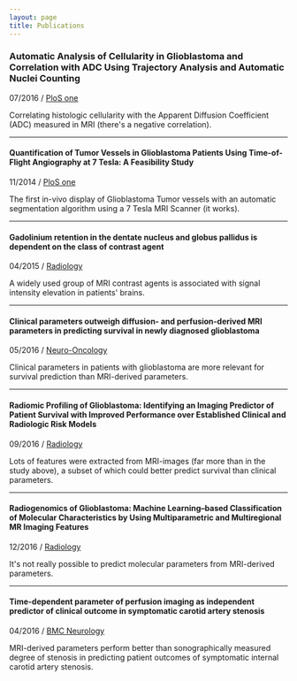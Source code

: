 ```yaml
---
layout: page
title: Publications
---
```


### Automatic Analysis of Cellularity in Glioblastoma and Correlation with ADC Using Trajectory Analysis and Automatic Nuclei Counting

07/2016 / [PloS one](http://journals.plos.org/plosone/article?id=10.1371/journal.pone.0160250)

Correlating histologic cellularity with the Apparent Diffusion Coefficient (ADC)
measured in MRI (there's a negative correlation).

---

#### Quantification of Tumor Vessels in Glioblastoma Patients Using Time-of-Flight Angiography at 7 Tesla: A Feasibility Study

11/2014 / [PloS one](http://journals.plos.org/plosone/article?id=10.1371/journal.pone.0110727)

The first in-vivo display of Glioblastoma Tumor vessels with an automatic
segmentation algorithm using a 7 Tesla MRI Scanner (it works).

---

#### Gadolinium retention in the dentate nucleus and globus pallidus is dependent on the class of contrast agent

04/2015 / [Radiology](http://pubs.rsna.org/doi/abs/10.1148/radiol.2015150337)

A widely used group of MRI contrast agents is associated with signal intensity
elevation in patients' brains.

---

#### Clinical parameters outweigh diffusion- and perfusion-derived MRI parameters in predicting survival in newly diagnosed glioblastoma

05/2016 / [Neuro-Oncology](http://neuro-oncology.oxfordjournals.org/content/18/12/1673.short)

Clinical parameters in patients with glioblastoma are more relevant for survival
prediction than MRI-derived parameters.

---

#### Radiomic Profiling of Glioblastoma: Identifying an Imaging Predictor of Patient Survival with Improved Performance over Established Clinical and Radiologic Risk Models

09/2016 / [Radiology](http://pubs.rsna.org/doi/abs/10.1148/radiol.2016160845)

Lots of features were extracted from MRI-images (far more than in the study above),
a subset of which could better predict survival than clinical parameters.

---

#### Radiogenomics of Glioblastoma: Machine Learning–based Classification of Molecular Characteristics by Using Multiparametric and Multiregional MR Imaging Features

12/2016 / [Radiology](http://pubs.rsna.org/doi/abs/10.1148/radiol.2016161382)

It's not really possible to predict molecular parameters from MRI-derived
parameters.

---

#### Time-dependent parameter of perfusion imaging as independent predictor of clinical outcome in symptomatic carotid artery stenosis

04/2016 / [BMC Neurology](https://bmcneurol.biomedcentral.com/articles/10.1186/s12883-016-0576-5)

MRI-derived parameters perform better than sonographically measured degree
of stenosis in predicting patient outcomes of symptomatic
internal carotid artery stenosis.
